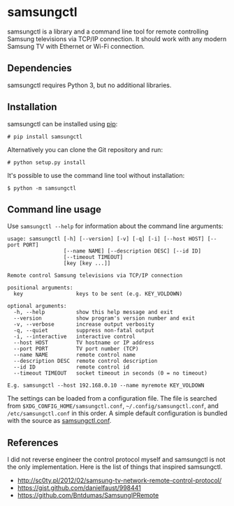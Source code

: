 samsungctl
==========
samsungctl is a library and a command line tool for remote controlling Samsung
televisions via TCP/IP connection. It should work with any modern Samsung TV
with Ethernet or Wi-Fi connection.

Dependencies
------------
samsungctl requires Python 3, but no additional libraries.

Installation
------------
samsungctl can be installed using [pip](https://pip.pypa.io/):

	# pip install samsungctl

Alternatively you can clone the Git repository and run:

	# python setup.py install

It's possible to use the command line tool without installation:

	$ python -m samsungctl

Command line usage
------------------

Use `samsungctl --help` for information about the command line arguments:

```
usage: samsungctl [-h] [--version] [-v] [-q] [-i] [--host HOST] [--port PORT]
                  [--name NAME] [--description DESC] [--id ID]
                  [--timeout TIMEOUT]
                  [key [key ...]]

Remote control Samsung televisions via TCP/IP connection

positional arguments:
  key                 keys to be sent (e.g. KEY_VOLDOWN)

optional arguments:
  -h, --help          show this help message and exit
  --version           show program's version number and exit
  -v, --verbose       increase output verbosity
  -q, --quiet         suppress non-fatal output
  -i, --interactive   interactive control
  --host HOST         TV hostname or IP address
  --port PORT         TV port number (TCP)
  --name NAME         remote control name
  --description DESC  remote control description
  --id ID             remote control id
  --timeout TIMEOUT   socket timeout in seconds (0 = no timeout)

E.g. samsungctl --host 192.168.0.10 --name myremote KEY_VOLDOWN
```

The settings can be loaded from a configuration file. The file is searched from
`$XDG_CONFIG_HOME/samsungctl.conf`, `~/.config/samsungctl.conf`, and
`/etc/samsungctl.conf` in this order. A simple default configuration is bundled
with the source as [samsungctl.conf](samsungctl.conf).

References
----------
I did not reverse engineer the control protocol myself and samsungctl is not
the only implementation. Here is the list of things that inspired samsungctl.

- http://sc0ty.pl/2012/02/samsung-tv-network-remote-control-protocol/
- https://gist.github.com/danielfaust/998441
- https://github.com/Bntdumas/SamsungIPRemote
